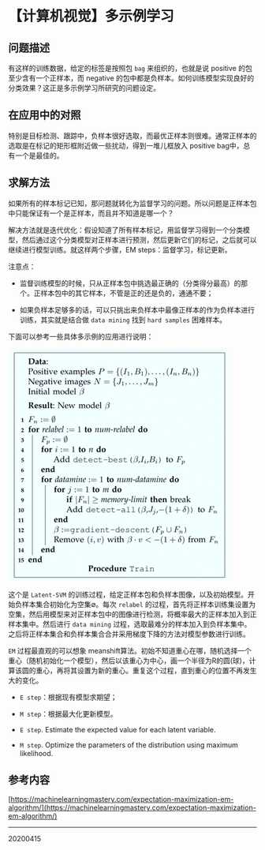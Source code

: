 # 【计算机视觉】多示例学习

## 问题描述

有这样的训练数据，给定的标签是按照包 `bag` 来组织的，也就是说 positive 的包至少含有一个正样本，而 negative 的包中都是负样本。如何训练模型实现良好的分类效果？这正是多示例学习所研究的问题设定。


## 在应用中的对照

特别是目标检测、跟踪中，负样本很好选取，而最优正样本则很难。通常正样本的选取是在标记的矩形框附近做一些扰动，得到一堆儿框放入 positive bag中，总有一个是最佳的。

## 求解方法

如果所有的样本标记已知，那问题就转化为监督学习的问题。所以问题是正样本包中只能保证有一个是正样本，而且并不知道是哪一个？

解决方法就是迭代优化：假设知道了所有样本标记，用监督学习得到一个分类模型，然后通过这个分类模型对正样本进行预测，然后更新它们的标记，之后就可以继续进行模型训练。就这样两个步骤，EM steps：监督学习，标记更新。

注意点：

- 监督训练模型的时候，只从正样本包中挑选最正确的（分类得分最高）的那个。正样本包中的其它样本，不管是正的还是负的，通通不要；

- 如果负样本足够多的话，可以只挑出来负样本中最像正样本的作为负样本进行训练，其实就是结合做 `data mining` 找到 `hard samples` 困难样本。

下面可以参考一些具体多示例的应用进行说明：

![](/img/20200415/Figure12.png)

这个是 `Latent-SVM` 的训练过程，给定正样本包和负样本图像，以及初始模型。开始负样本集合初始化为空集∅。每次 `relabel` 的过程，首先将正样本训练集设置为空集，然后用模型来对正样本包中的图像进行检测，将概率最大的正样本加入到正样本集中。然后进行 `data mining` 过程，选取最难分的样本加入到负样本集中。之后将正样本集合和负样本集合合并采用梯度下降的方法对模型参数进行训练。

`EM` 过程最直观的可以想象 meanshift算法。初始不知道重心在哪，随机选择一个重心（随机初始化一个模型），然后以该重心为中心，画一个半径为R的圆(球)，计算该圆的重心，再将其设置为新的重心。重复这个过程，直到重心的位置不再发生大的变化。

- `E step`：根据现有模型求期望；
- `M step`：根据最大化更新模型。

- `E step`. Estimate the expected value for each latent variable.
- `M step`. Optimize the parameters of the distribution using maximum likelihood.

## 参考内容

[https://machinelearningmastery.com/expectation-maximization-em-algorithm/](https://machinelearningmastery.com/expectation-maximization-em-algorithm/)



-----
20200415


